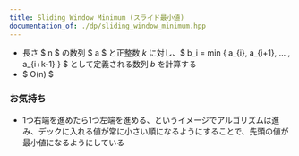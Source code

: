```yaml
---
title: Sliding Window Minimum (スライド最小値)
documentation_of: ./dp/sliding_window_minimum.hpp
---
```


- 長さ $ n $ の数列 $ a $ と正整数 $k$ に対し、$ b_i = min \{ a_{i}, a_{i+1}, ... , a_{i+k-1} \} $ として定義される数列 $b$ を計算する
- $ O(n) $

### お気持ち
- 1つ右端を進めたら1つ左端を進める、というイメージでアルゴリズムは進み、デックに入れる値が常に小さい順になるようにすることで、先頭の値が最小値になるようにしている

